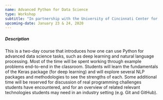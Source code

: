 ```yaml
---
name: Advanced Python for Data Science
type: Workshop
subtitle: "In partnership with the University of Cincinnati Center for Business Analytics"
upcoming-date: January 23 & 24, 2020
---
```

##### Description
This is a two-day course that introduces how one can use Python for advanced data science tasks, such as deep learning and natural language processing. 
Most of the time will be spent working through example problems end-to-end in the classroom. 
Students will learn the fundamentals of the Keras package (for deep learning) and will explore several NLP packages and methodologies to see the strengths of each. 
Some additional time will be reserved for discussion of real programming challenges students have encountered, and for an overview of related relevant technologies students may need in an industry setting (e.g. Git and GitHub).

